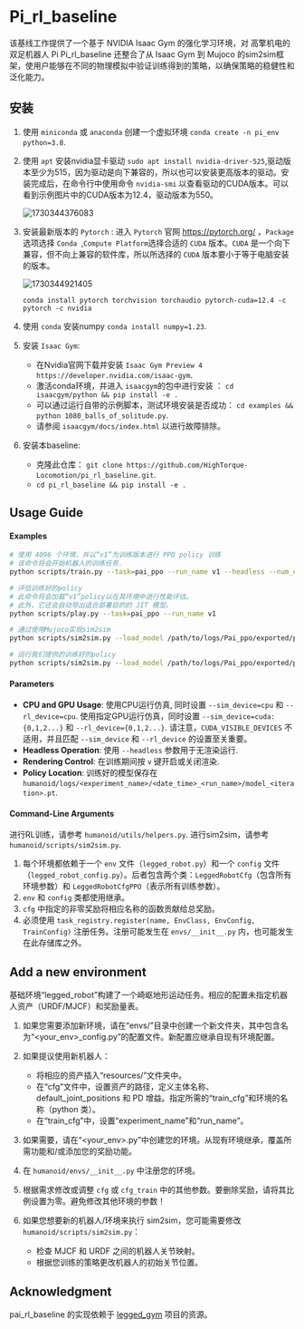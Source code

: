 
# Pi_rl_baseline

该基线工作提供了一个基于 NVIDIA Isaac Gym 的强化学习环境，对 高擎机电的双足机器人 Pi Pi_rl_baseline 还整合了从 Isaac Gym 到 Mujoco 的sim2sim框架，使用户能够在不同的物理模拟中验证训练得到的策略，以确保策略的稳健性和泛化能力。

## 安装

1. 使用 `miniconda` 或 `anaconda` 创建一个虚拟环境 `conda create -n pi_env python=3.8`.
2. 使用 `apt` 安装nvidia显卡驱动 `sudo apt install nvidia-driver-525`,驱动版本至少为515，因为驱动是向下兼容的，所以也可以安装更高版本的驱动。安装完成后，在命令行中使用命令 `nvidia-smi` 以查看驱动的CUDA版本。可以看到示例图片中的CUDA版本为12.4，驱动版本为550。

   ![1730344376083](image/README/1730344376083.png)
3. 安装最新版本的 `Pytorch` : 进入 `Pytorch` 官网 https://pytorch.org/ ，`Package `选项选择 `Conda `,`Compute Platform`选择合适的 `CUDA` 版本。`CUDA` 是一个向下兼容，但不向上兼容的软件库，所以所选择的 `CUDA` 版本要小于等于电脑安装的版本。

   ![1730344921405](image/README/1730344921405.png)

   ```
   conda install pytorch torchvision torchaudio pytorch-cuda=12.4 -c pytorch -c nvidia
   ```
4. 使用 `conda` 安装numpy `conda install numpy=1.23`.
5. 安装 `Isaac Gym`:

   - 在Nvidia官网下载并安装 `Isaac Gym Preview 4` `https://developer.nvidia.com/isaac-gym`.
   - 激活conda环境，并进入 `isaacgym`的包中进行安装 ： `cd isaacgym/python && pip install -e .`
   - 可以通过运行自带的示例脚本，测试环境安装是否成功： `cd examples && python 1080_balls_of_solitude.py`.
   - 请参阅 `isaacgym/docs/index.html` 以进行故障排除。
6. 安装本baseline:

   - 克隆此仓库： `git clone https://github.com/HighTorque-Locomotion/pi_rl_baseline.git`.
   - `cd pi_rl_baseline && pip install -e .`

## Usage Guide

#### Examples

```bash
# 使用 4096 个环境，并以“v1”为训练版本进行 PPO policy 训练
# 该命令将会开始机器人的训练任务.
python scripts/train.py --task=pai_ppo --run_name v1 --headless --num_envs 4096

# 评估训练好的policy
# 此命令将会加载“v1”policy以在其环境中进行性能评估。
# 此外，它还会自动导出适合部署目的的 JIT 模型。
python scripts/play.py --task=pai_ppo --run_name v1

# 通过使用Mujoco实现sim2sim
python scripts/sim2sim.py --load_model /path/to/logs/Pai_ppo/exported/policies/policy_1.pt

# 运行我们提供的训练好的policy
python scripts/sim2sim.py --load_model /path/to/logs/Pai_ppo/exported/policies/policy_example.pt
```

#### Parameters

- **CPU and GPU Usage**: 使用CPU运行仿真, 同时设置 `--sim_device=cpu` 和 `--rl_device=cpu`. 使用指定GPU运行仿真，同时设置 `--sim_device=cuda:{0,1,2...}` 和 `--rl_device={0,1,2...}`. 请注意，`CUDA_VISIBLE_DEVICES` 不适用，并且匹配 `--sim_device` 和 `--rl_device` 的设置至关重要。
- **Headless Operation**: 使用 `--headless` 参数用于无渲染运行.
- **Rendering Control**: 在训练期间按 `v` 键开启或关闭渲染.
- **Policy Location**: 训练好的模型保存在 `humanoid/logs/<experiment_name>/<date_time>_<run_name>/model_<iteration>.pt`.


#### Command-Line Arguments

进行RL训练，请参考 `humanoid/utils/helpers.py`.
进行sim2sim，请参考 `humanoid/scripts/sim2sim.py`.


1. 每个环境都依赖于一个 `env` 文件（`legged_robot.py`）和一个 `config` 文件（`legged_robot_config.py`）。后者包含两个类：`LeggedRobotCfg`（包含所有环境参数）和 `LeggedRobotCfgPPO`（表示所有训练参数）。
2. `env` 和 `config` 类都使用继承。
3. `cfg` 中指定的非零奖励将相应名称的函数贡献给总奖励。
4. 必须使用 `task_registry.register(name, EnvClass, EnvConfig, TrainConfig)` 注册任务。注册可能发生在 `envs/__init__.py` 内，也可能发生在此存储库之外。

## Add a new environment

基础环境“legged_robot”构建了一个崎岖地形运动任务。相应的配置未指定机器人资产（URDF/MJCF）和奖励量表。

1. 如果您需要添加新环境，请在“envs/”目录中创建一个新文件夹，其中包含名为“<your_env>_config.py”的配置文件。新配置应继承自现有环境配置。
2. 如果提议使用新机器人：

   - 将相应的资产插入“resources/”文件夹中。
   - 在“cfg”文件中，设置资产的路径，定义主体名称、default_joint_positions 和 PD 增益。指定所需的“train_cfg”和环境的名称（python 类）。
   - 在“train_cfg”中，设置“experiment_name”和“run_name”。

3. 如果需要，请在“<your_env>.py”中创建您的环境。从现有环境继承，覆盖所需功能和/或添加您的奖励功能。
4. 在 `humanoid/envs/__init__.py` 中注册您的环境。
5. 根据需求修改或调整 `cfg` 或 `cfg_train` 中的其他参数。要删除奖励，请将其比例设置为零。避免修改其他环境的参数！
6. 如果您想要新的机器人/环境来执行 sim2sim，您可能需要修改 `humanoid/scripts/sim2sim.py`：

   - 检查 MJCF 和 URDF 之间的机器人关节映射。
   - 根据您训练的策略更改机器人的初始关节位置。

## Acknowledgment

pai_rl_baseline 的实现依赖于 [legged_gym](https://github.com/leggedrobotics/legged_gym) 项目的资源。